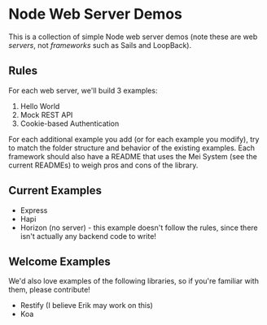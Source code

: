 # Node Web Server Demos

This is a collection of simple Node web server demos (note these are web _servers_, not _frameworks_ such as Sails and LoopBack).

## Rules

For each web server, we'll build 3 examples:

1. Hello World
2. Mock REST API
3. Cookie-based Authentication

For each additional example you add (or for each example you modify), try to match the folder structure and behavior of the existing examples. Each framework should also have a README that uses the Mei System (see the current READMEs) to weigh pros and cons of the library.

## Current Examples

- Express
- Hapi
- Horizon (no server) - this example doesn't follow the rules, since there isn't actually any backend code to write!

## Welcome Examples

We'd also love examples of the following libraries, so if you're familiar with them, please contribute!

- Restify (I believe Erik may work on this)
- Koa

